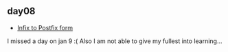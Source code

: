 ## day08

- [Infix to Postfix form](https://www.geeksforgeeks.org/stack-set-2-infix-to-postfix/)

I missed a day on jan 9 :(
Also I am not able to give my fullest into learning...

